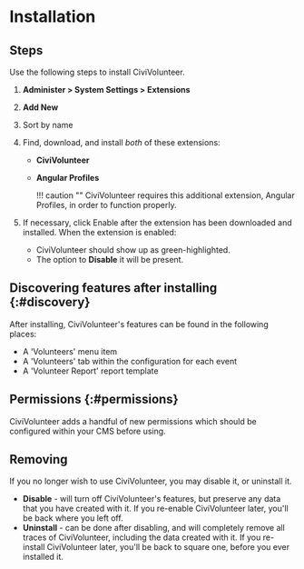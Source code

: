 # Installation

## Steps

Use the following steps to install CiviVolunteer.

1. **Administer > System Settings > Extensions**
1. **Add New**
1. Sort by name
1. Find, download, and install *both* of these extensions:
    * **CiviVolunteer**
    * **Angular Profiles**

        !!! caution ""
            CiviVolunteer requires this additional extension, Angular Profiles, in order to function properly.

1. If necessary, click Enable after the extension has been downloaded and installed. When the extension is enabled:

    * CiviVolunteer should show up as green-highlighted.
    * The option to **Disable** it will be present.


## Discovering features after installing {:#discovery}

After installing, CiviVolunteer's features can be found in the following places:

* A 'Volunteers' menu item
* A 'Volunteers' tab within the configuration for each event
* A 'Volunteer Report' report template


## Permissions {:#permissions}

CiviVolunteer adds a handful of new permissions which should be configured within your CMS before using.

## Removing

If you no longer wish to use CiviVolunteer, you may disable it, or uninstall it.

* **Disable** - will turn off CiviVolunteer's features, but preserve any data that you have created with it. If you re-enable CiviVolunteer later, you'll be back where you left off. 
* **Uninstall** - can be done after disabling, and will completely remove all traces of CiviVolunteer, including the data created with it. If you re-install CiviVolunteer later, you'll be back to square one, before you ever installed it.

